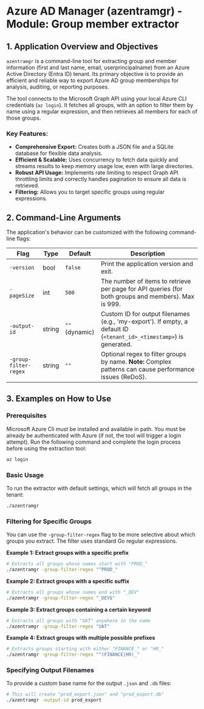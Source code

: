 # Azure AD Manager (azentramgr) - Module: Group member extractor

## 1. Application Overview and Objectives

`azentramgr` is a command-line tool for extracting group and member information (first and last name, email, userprincipalname) from an Azure Active Directory (Entra ID) tenant. Its primary objective is to provide an efficient and reliable way to export Azure AD group memberships for analysis, auditing, or reporting purposes.

The tool connects to the Microsoft Graph API using your local Azure CLI credentials (`az login`). It fetches all groups, with an option to filter them by name using a regular expression, and then retrieves all members for each of those groups.

### Key Features:
- **Comprehensive Export:** Creates both a JSON file and a SQLite database for flexible data analysis.
- **Efficient & Scalable:** Uses concurrency to fetch data quickly and streams results to keep memory usage low, even with large directories.
- **Robust API Usage:** Implements rate limiting to respect Graph API throttling limits and correctly handles pagination to ensure all data is retrieved.
- **Filtering:** Allows you to target specific groups using regular expressions.

## 2. Command-Line Arguments

The application's behavior can be customized with the following command-line flags:

| Flag | Type | Default | Description |
|---|---|---|---|
| `-version` | bool | `false` | Print the application version and exit. |
| `-pageSize` | int | `500` | The number of items to retrieve per page for API queries (for both groups and members). Max is 999. |
| `-output-id` | string | `""` (dynamic) | Custom ID for output filenames (e.g., 'my-export'). If empty, a default ID (`<tenant_id>_<timestamp>`) is generated. |
| `-group-filter-regex` | string | `""` | Optional regex to filter groups by name. **Note:** Complex patterns can cause performance issues (ReDoS). |

## 3. Examples on How to Use

### Prerequisites

Microsoft Azure Cli must be installed and available in path. You must be already be authenticated with Azure (if not, the tool will trigger a login attempt). Run the following command and complete the login process before using the extraction tool:
```sh
az login
```

### Basic Usage
To run the extractor with default settings, which will fetch all groups in the tenant:
```sh
./azentramgr
```

### Filtering for Specific Groups
You can use the `-group-filter-regex` flag to be more selective about which groups you extract. The filter uses standard Go regular expressions.

**Example 1: Extract groups with a specific prefix**
```sh
# Extracts all groups whose names start with "PROD_"
./azentramgr -group-filter-regex "^PROD_"
```

**Example 2: Extract groups with a specific suffix**
```sh
# Extracts all groups whose names end with "_DEV"
./azentramgr -group-filter-regex "_DEV$"
```

**Example 3: Extract groups containing a certain keyword**
```sh
# Extracts all groups with "UAT" anywhere in the name
./azentramgr -group-filter-regex "UAT"
```

**Example 4: Extract groups with multiple possible prefixes**
```sh
# Extracts groups starting with either "FINANCE_" or "HR_"
./azentramgr -group-filter-regex "^(FINANCE|HR)_"
```

### Specifying Output Filenames
To provide a custom base name for the output `.json` and `.db` files:
```sh
# This will create "prod_export.json" and "prod_export.db"
./azentramgr -output-id prod_export
```

